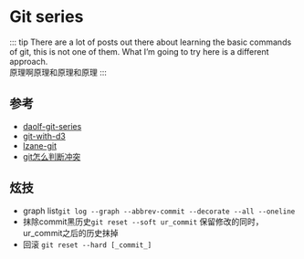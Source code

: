 # Git series 

::: tip
There are a lot of posts out there about learning the basic commands of git, this is not one of them. What I’m going to try here is a different approach.  
原理啊原理和原理和原理
:::
## 参考
- [daolf-git-series](https://www.daolf.com/tags/git/)
- [git-with-d3](http://onlywei.github.io/explain-git-with-d3/#commit%E3%80%82)
- [lzane-git](https://www.lzane.com/tech/git-internal/)
- [git怎么判断冲突](https://segmentfault.com/a/1190000003966242)

## 炫技
- graph list`git log --graph --abbrev-commit --decorate --all --oneline`
- 抹除commit黑历史`git reset --soft ur_commit` 保留修改的同时，ur_commit之后的历史抹掉
- 回滚 `git reset --hard [_commit_]`